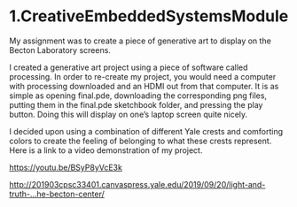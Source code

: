 # 1.CreativeEmbeddedSystemsModule

My assignment was to create a piece of generative art to display on the Becton Laboratory screens.

I created a generative art project using a piece of software called processing. In order to re-create my project, you would need a computer with processing downloaded and an HDMI out from that computer. It is as simple as opening final.pde, downloading the corresponding png files, putting them in the final.pde sketchbook folder, and pressing the play button. Doing this will display on one’s laptop screen quite nicely. 

I decided upon using a combination of different Yale crests and comforting colors to create the feeling of belonging to what these crests represent. Here is a link to a video demonstration of my project. 

https://youtu.be/BSyP8yVcE3k

http://201903cpsc33401.canvaspress.yale.edu/2019/09/20/light-and-truth-…he-becton-center/
